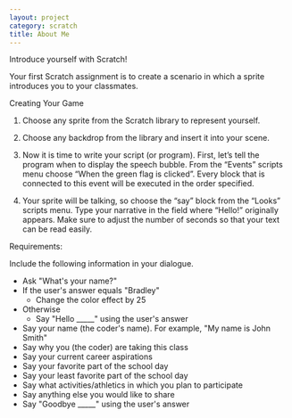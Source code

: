 ```yaml
---
layout: project
category: scratch
title: About Me
---
```

Introduce yourself with Scratch!

Your first Scratch assignment is to create a scenario in which a sprite introduces you to your classmates.

Creating Your Game
1.	Choose any sprite from the Scratch library to represent yourself.



2.	 Choose any backdrop from the library and insert it into your scene.

3.	Now it is time to write your script (or program). First, let’s tell the program when to display the speech bubble. From the “Events” scripts menu choose “When the green flag is clicked”. Every block that is connected to this event will be executed in the order specified.

4.	Your sprite will be talking, so choose the “say” block from the “Looks” scripts menu. Type your narrative in the field where “Hello!” originally appears. Make sure to adjust the number of seconds so that your text can be read easily.



Requirements:

Include the following information in your dialogue.
* Ask "What's your name?"
* If the user's answer equals "Bradley"
  * Change the color effect by 25
* Otherwise
  * Say "Hello _____" using the user's answer
*	Say your name (the coder's name). For example, "My name is John Smith"
*	Say why you (the coder) are taking this class
*	Say your current career aspirations
*	Say your favorite part of the school day
*	Say your least favorite part of the school day
*	Say what activities/athletics in which you plan to participate
*	Say anything else you would like to share
* Say "Goodbye _____" using the user's answer
